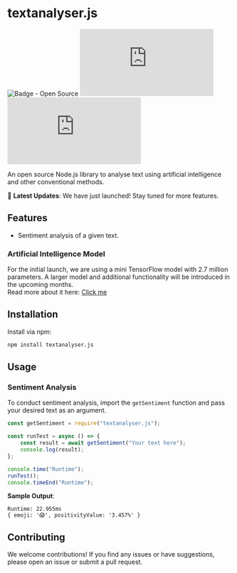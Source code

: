 # textanalyser.js

![Badge - Open Source](https://img.shields.io/badge/Open%20Source-%E2%9D%A4%EF%B8%8F-brightgreen)
![npm monthly downloads](https://img.shields.io/npm/dm/textanalyser.js)
![License](https://img.shields.io/npm/l/textanalyser.js)

An open source Node.js library to analyse text using artificial intelligence and other conventional methods. 

🚀 **Latest Updates**: We have just launched! Stay tuned for more features.

## Features

- Sentiment analysis of a given text.

### Artificial Intelligence Model
For the initial launch, we are using a mini TensorFlow model with 2.7 million parameters. A larger model and additional functionality will be introduced in the upcoming months.
<br>
Read more about it here: [Click me](https://github.com/SirL0gic/TextAnalyser.js/blob/main/information.md)

## Installation

Install via npm:

```bash
npm install textanalyser.js
```

## Usage

### Sentiment Analysis

To conduct sentiment analysis, import the `getSentiment` function and pass your desired text as an argument.

```javascript
const getSentiment = require("textanalyser.js");

const runTest = async () => {
    const result = await getSentiment("Your text here");
    console.log(result);
};

console.time("Runtime");
runTest();
console.timeEnd("Runtime");
```

**Sample Output**:
```
Runtime: 22.955ms
{ emoji: '😱', positivityValue: '3.457%' }
```

## Contributing

We welcome contributions! If you find any issues or have suggestions, please open an issue or submit a pull request.

